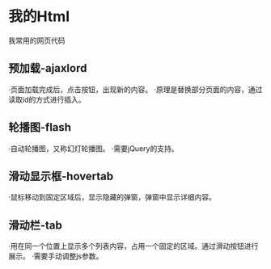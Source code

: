 # 我的Html

我常用的网页代码

## 预加载-ajaxlord
·页面加载完成后，点击按钮，出现新的内容。
·原理是替换部分页面的内容，通过读取id的方式进行插入。

## 轮播图-flash
·自动轮播图，又称幻灯轮播图。
·需要jQuery的支持。

## 滑动显示框-hovertab
·鼠标移动到固定区域后，显示隐藏的弹窗，弹窗中显示详细内容。

## 滑动栏-tab
·用在同一个位置上显示多个列表内容，占用一个固定的区域。通过滑动按钮进行展示。
·需要手动调整js参数。